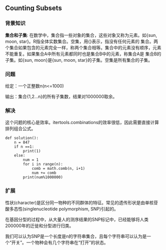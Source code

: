 ## Counting Subsets

### 背景知识

**集合和子集**: 在数学中，集合指一些对象的集合，这些对象又称为元素。如{sun, moon, star}。R指全体实数集合。空集，用{}表示，指没有任何元素的
集合。两个集合如果包含的元素完全一样，称两个集合相等。集合中的元素没有顺序，元素不能重复。如果集合A中所有元素都同时也是集合B中的元素，称集合A是
集合B的子集。如{sun, moon}是{sun, moon, star}的子集。空集是所有集合的子集。

### 问题

给定：一个正整数n(n<=1000)

输出：集合{1,2...n}的所有子集数，结果对1000000取余。

###  解决

这个问题的核心是效率。itertools.combinations的效率很低，因此需要直接计算排列组合公式。

    def solution():
        n = 847
        if n ==1:
            print(1)
        else:
            num = 1
            for i in range(n):
                comb = math.comb(n, i+1)
                num += comb
            print(num%1000000)

### 扩展

性状(character)是区分同一物种的不同群体的特征。常见的遗传形状是由单核苷酸多态性(singlenucleotide polymorphism, SNP)引起的。

在基因分型的过程中，从大量人的测序结果的SNP标记中，已经能够将人类200000年的迁徙和分型进行归类。

我们可以认为SNP是一个长度是n的字符串集合，且每个字符串可以认为是一个“开关”。一个物种会有几个字符串在“打开”的状态。